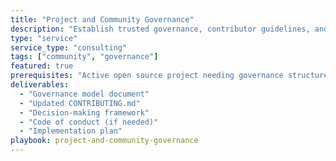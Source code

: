 ```yaml
---
title: "Project and Community Governance"
description: "Establish trusted governance, contributor guidelines, and decision-making processes for technology choices, funding, and AI/alignment"
type: "service"
service_type: "consulting"
tags: ["community", "governance"]
featured: true
prerequisites: "Active open source project needing governance structure for decision making, including things like funding distribution"
deliverables:
  - "Governance model document"
  - "Updated CONTRIBUTING.md"
  - "Decision-making framework"
  - "Code of conduct (if needed)"
  - "Implementation plan"
playbook: project-and-community-governance
---
```

